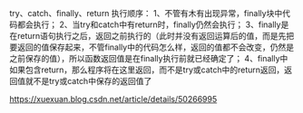 try、catch、finally、return 执行顺序：
1、不管有木有出现异常，finally块中代码都会执行；
2、当try和catch中有return时，finally仍然会执行；
3、finally是在return语句执行之后，返回之前执行的（此时并没有返回运算后的值，而是先把要返回的值保存起来，不管finally中的代码怎么样，返回的值都不会改变，仍然是之前保存的值），所以函数返回值是在finally执行前就已经确定了；
4、finally中如果包含return，那么程序将在这里返回，而不是try或catch中的return返回，返回值就不是try或catch中保存的返回值了

https://xuexuan.blog.csdn.net/article/details/50266995